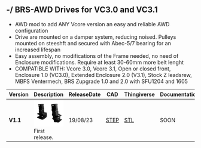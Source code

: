 ## -/ BRS-AWD Drives for VC3.0 and VC3.1

- AWD mod to add ANY Vcore version an easy and reliable AWD configuration
- Drive are mounted on a damper system, reducing noised. Pulleys mounted on steeshft and secured with Abec-5/7 bearing for an increased lifespan
- Easy assembly, no modifications of the Frame needed, no need of Enclosure modifications. Require at least 30-60mm more belt lenght
- COMPATIBLE WITH: Vcore 3.0, Vcore 3.1, Open or closed front, Enclosure 1.0 (VC3.0), Extended Enclosure 2.0 (V3.1), Stock Z leadsrew, MBFS Ventermech, BRS Zupgrade 1.0 and 2.0 with SFU1204 and 1605

Version|Description|ReleaseDate|CAD|Thingiverse|Documentation|License|Order
-------------|-----------|-----------|-----------|------------|------------|-----------|-----------
**V1.1**|![alt text](/image/awd.PNG)<br> First release. |19/08/23|[STEP](https://github.com/FlorentBroise/BRS-Printers-Mod/blob/main/cad/BRS-AWD-Drive-1-1.zip)| [STL](https://www.printables.com/model/557508-brs-awd-drive-for-vcore-3031) |SOON|![alt text](/image/license.png)|[SHOP](https://store.brs-engineering.com/products/brs-awd-drive-1-1)

